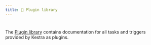 ```yaml
---
title: 🔌 Plugin library
---
```


#

The [Plugin library](../plugins/index.md) contains documentation for all tasks and triggers provided by Kestra as plugins.